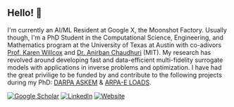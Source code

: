 ## Hello! 🙂
I'm currently an AI/ML Resident at Google X, the Moonshot Factory. Usually though, I'm a PhD Student in the Computational Science, Engineering, and Mathematics program at the University of Texas at Austin with co-adivors [Prof. Karen Willcox](https://oden.utexas.edu/people/directory/karen-willcox/) and [Dr. Anirban Chaudhuri](https://sites.google.com/site/anirbanchaudhuri01/) (MIT). My research has revolved around developing fast and data-efficient multi-fidelity surrogate models with applications in inverse problems and optimization. I have had the great privilige to be funded by and contribute to the following projects during my PhD: [DARPA ASKEM](https://www.darpa.mil/program/automating-scientific-knowledge-extraction-and-modeling) & [ARPA-E LOADS](https://arpa-e.energy.gov/technologies/projects/learning-optimal-aerodynamic-designs).

[![Google Scholar](https://img.shields.io/badge/Google%20Scholar-4285F4.svg?style=for-the-badge&logo=Google-Scholar&logoColor=white)](https://scholar.google.com/citations?user=WjrNUIUAAAAJ&hl=en) [![LinkedIn](https://img.shields.io/badge/linkedin-%230077B5.svg?style=for-the-badge&logo=linkedin&logoColor=white)](https://www.linkedin.com/in/vignesh-sella/) [![Website](https://img.shields.io/badge/website-000000?style=for-the-badge&logo=About.me&logoColor=white)](https://vsella.com/)
<!--
**VigneshSella/vigneshsella** is a ✨ _special_ ✨ repository because its `README.md` (this file) appears on your GitHub profile.

Here are some ideas to get you started:

- 🔭 I’m currently working on ...
- 🌱 I’m currently learning ...
- 👯 I’m looking to collaborate on ...
- 🤔 I’m looking for help with ...
- 💬 Ask me about ...
- 📫 How to reach me: ...
- 😄 Pronouns: ...
- ⚡ Fun fact: ...
-->
